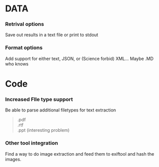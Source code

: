 # DATA
### Retrival options
Save out results in a text file or print to stdout
### Format options
Add support for either text, JSON, or (Science forbid) XML... Maybe .MD who knows


# Code
### Increased FIle type support
Be able to parse additional filetypes for text extraction
> .pdf  
.rtf  
.ppt (interesting problem)

### Other tool integration
Find a way to do image extraction and feed them to exiftool and hash the images.
